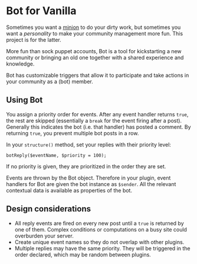 # Bot for Vanilla

Sometimes you want a [minion](https://github.com/vanilla/minion) to do your dirty work, but sometimes you want a _personality_ to make your community management more fun. This project is for the latter.

More fun than sock puppet accounts, Bot is a tool for kickstarting a new community or bringing an old one together with a shared experience and knowledge.

Bot has customizable triggers that allow it to participate and take actions in your community as a (bot) member.

## Using Bot

You assign a priority order for events. After any event handler returns `true`, the rest are skipped (essentially a `break` for the event firing after a post). Generally this indicates the bot (i.e. that handler) has posted a comment. By returning `true`, you prevent multiple bot posts in a row.

In your `structure()` method, set your replies with their priority level:

`botReply($eventName, $priority = 100);`

If no priority is given, they are prioritized in the order they are set.

Events are thrown by the Bot object. Therefore in your plugin, event handlers for Bot are given the bot instance as `$sender`. All the relevant contextual data is available as properties of the bot.

## Design considerations

* All reply events are fired on every new post until a `true` is returned by one of them. Complex conditions or computations on a busy site could overburden your server.
* Create unique event names so they do not overlap with other plugins.
* Multiple replies may have the same priority. They will be triggered in the order declared, which may be random between plugins.